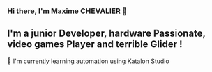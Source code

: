 ### Hi there, I'm Maxime CHEVALIER 👋

## I'm a junior Developer, hardware Passionate, video games Player and terrible Glider !

🌱 I'm currently learning automation using Katalon Studio
<!--
**Urkair/Urkair** is a ✨ _special_ ✨ repository because its `README.md` (this file) appears on your GitHub profile.

Here are some ideas to get you started:

- 🔭 I’m currently working on ...
- 🌱 I’m currently learning ...
- 👯 I’m looking to collaborate on ...
- 🤔 I’m looking for help with ...
- 💬 Ask me about ...
- 📫 How to reach me: ...
- 😄 Pronouns: ...
- ⚡ Fun fact: ...
-->
